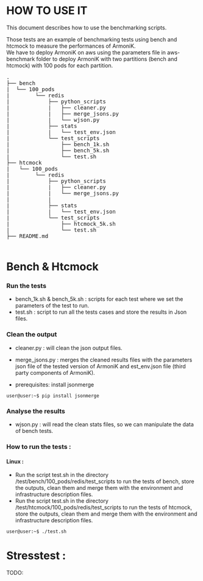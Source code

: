 # HOW TO USE IT

This document describes how to use the benchmarking scripts.

Those tests are an example of benchmarking tests using bench and htcmock to measure the performances of ArmoniK.  
We have to deploy ArmoniK on aws using the parameters file in aws-benchmark folder to deploy ArmoniK with two partitions (bench and htcmock) with 100 pods for each partition.

<pre>
.  
├── bench    
|  └── 100_pods  
|        └── redis  
|            ├── python_scripts  
|            |   ├── cleaner.py  
|            |   ├── merge_jsons.py  
|            |   └── wjson.py  
|            ├── stats  
|            |   └── test_env.json  
|            └── test_scripts  
|                ├── bench_1k.sh  
|                ├── bench_5k.sh  
|                └── test.sh  
├── htcmock  
|   └── 100_pods  
|        └── redis  
|            ├── python_scripts  
|            |   ├── cleaner.py  
|            |   └── merge_jsons.py  
|            |     
|            ├── stats  
|            |   └── test_env.json  
|            └── test_scripts  
|                ├── htcmock_5k.sh  
|                └── test.sh  
├── README.md  

</pre>

# Bench & Htcmock

### Run the tests

* bench_1k.sh & bench_5k.sh : scripts for each test where we set the parameters of the test to run.
* test.sh : script to run all the tests cases and store the results in Json files.

### Clean the output

* cleaner.py : will clean the json output files.  

* merge_jsons.py : merges the cleaned results files with the parameters json file of the tested version of ArmoniK and
  est_env.json file (third party components of ArmoniK).
* prerequisites: install jsonmerge
```console
user@user:~$ pip install jsonmerge
```


### Analyse the results

* wjson.py : will read the clean stats files, so we can manipulate the data of bench tests.

### How to run the tests :

#### Linux :

* Run the script test.sh in the directory /test/bench/100_pods/redis/test_scripts to run the tests of bench, store the
  outputs, clean them and merge them with the environment and infrastructure description files.
* Run the script test.sh in the directory /test/htcmock/100_pods/redis/test_scripts to run the tests of htcmock, store
  the outputs, clean them and merge them with the environment and infrastructure description files.

```console
user@user:~$ ./test.sh
```

# Stresstest :

TODO:
